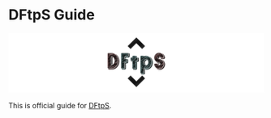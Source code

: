 # DFtpS Guide

![Banner](https://github.com/DevArtSite/dftps/raw/main/assets/dftps_logo.png)

This is official guide for [DFtpS](https://github.com/DevArtSite/dftps).
